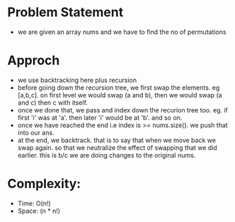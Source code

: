 # Problem Statement
- we are given an array nums and we have to find the no of permutations

# Approch
- we use backtracking here plus recursion
- before going down the recursion tree, we first swap the elements. eg [a,b,c]. on first level we would
  swap (a and b), then we would swap (a and c) then c with itself. 
- once we done that, we pass and index down the recurion tree too. eg. if first 'i' was at 'a'.
  then later 'i' would be at 'b'. and so on.
- once we have reached the end i.e index is >= nums.size(). we push that into our ans.
- at the end, we backtrack. that is to say that when we move back we swap again. so that we neutralize
  the effect of swapping that we did earlier. this is b/c we are doing changes to the original nums.

# Complexity:
- Time: O(n!)
- Space: (n * n!)